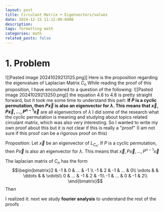 ```yaml
---
layout: post
title: Circulant Matrix + Eigenvectors/values
date: 2024-12-15 11:12:00-0400
description: 
tags: formatting math
categories: math
related_posts: false
---
```



# 1. Problem
![[Pasted image 20241029213125.png]]
Here is the proposition regarding the eigenvalues of Laplacian Matrix $C_n$
While reading the proof of this proposition, I have encoutered to a question of the following:
![[Pasted image 20241029213250.png]]
the equation 4.6 to 4.8 is pretty straight forward, but it took me some time to understand this part: **If $P$ is a cyclic permutation, then $P\vec{x}$ is also an eigenvector for $\lambda$. This means that $\vec{x}, P\vec{x},...,P^{n-1} \vec{x}$** are all eigenvectors of $\lambda$
I did some of the research what the cyclic permutation is meaning and studying about topics related circulant matrix, which was also very interesting.
So I wanted to write my own proof about this but it is not clear if this is really a "proof" (I am not sure if this proof can be a rigorous proof on this)

Proposition: Let $\vec{x}$ be an eigenvector of $L_{C_n}$. If $P$ is a cyclic permutation, then $P\vec{x}$ is also an eigenvector for $\lambda$. This means that $\vec{x}, P\vec{x},...,P^{n-1} \vec{x}$

The laplacian matrix of $C_n$ has the form
$$\begin{bmatrix}2 & -1 & 0 & ... & -1 \\
-1 & 2 & -1 & ... & 0\\
\vdots &   & \ddots &  & \vdots\\
0 & ... & -1 & 2 & -1\\
-1 & ... & 0 & -1 & 2\\
\end{bmatrix}$$
Then 

I realized it:
next we study **fourier analysis** to understand the rest of the proofs
